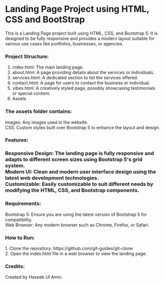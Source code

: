 <h1> Landing Page Project using HTML, CSS and BootStrap </h1>

This is a Landing Page project built using HTML, CSS, and Bootstrap 5. It is designed to be fully responsive and provides a modern layout suitable for various use cases like portfolios, businesses, or agencies.

<h3>Project Structure: </h3>

1. index.html: The main landing page.
2. about.html: A page providing details about the services or individuals.
3. services.html: A dedicated section to list the services offered.
4. contact.html: A page for users to contact the business or individual.
5. vibes.html: A creatively styled page, possibly showcasing testimonials or special content.
6. Assets

<h3>The assets folder contains:</h3>
Images: Any images used in the website. <br>
CSS: Custom styles built over Bootstrap 5 to enhance the layout and design.

<h3>Features:<h3>
Responsive Design: The landing page is fully responsive and adapts to different screen sizes using Bootstrap 5's grid system.<br>
Modern UI: Clean and modern user interface design using the latest web development technologies.<br>
Customizable: Easily customizable to suit different needs by modifying the HTML, CSS, and Bootstrap components.

<h3>Requirements:</h3>
Bootstrap 5: Ensure you are using the latest version of Bootstrap 5 for compatibility.<br>
Web Browser: Any modern browser such as Chrome, Firefox, or Safari.

<h3>How to Run:</h3>
1. Clone the repository: https://github.com/git-guides/git-clone<br>
2. Open the index.html file in a web browser to view the landing page.


<h3>Credits:</h3>
Created by Haseeb Ul Amin.

